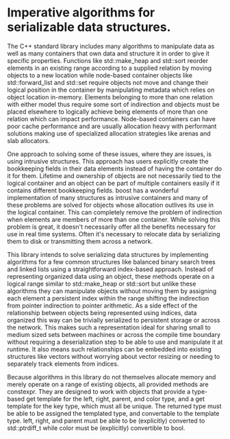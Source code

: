 # Imperative algorithms for serializable data structures.

The C++ standard library includes many algorithms to manipulate data as well as many containers that own data and structure it in order to give it specific properties. Functions like std::make_heap and std::sort reorder elements in an existing range according to a supplied relation by moving objects to a new location while node-based container objects like std::forward_list and std::set require objects not move and change their logical position in the container by manipulating metadata which relies on object location in-memory. Elements belonging to more than one relation with either model thus require some sort of indirection and objects must be placed elsewhere to logically achieve being elements of more than one relation which can impact performance. Node-based containers can have poor cache performance and are usually allocation heavy with performant solutions making use of specialized allocation strategies like arenas and slab allocators.

One approach to solving some of these issues, where they are issues, is using intrusive structures. This approach has users explicitly create the bookkeeping fields in their data elements instead of having the container do it for them. Lifetime and ownership of objects are not necessarily tied to the logical container and an object can be part of multiple containers easily if it contains different bookkeeping fields. boost has a wonderful implementation of many structures as intrusive containers and many of these problems are solved for objects whose allocation outlives its use in the logical container. This can completely remove the problem of indirection when elements are members of more than one container. While solving this problem is great, it doesn't necessarily offer all the benefits necessary for use in real time systems. Often it's necessary to relocate data by serializing them to disk or transmitting them across a network.

 This library intends to solve serializing data structures by implementing algorithms for a few common structures like balanced binary search trees and linked lists using a straightforward index-based approach. Instead of representing organized data using an object, these methods operate on a logical range similar to std::make_heap or std::sort but unlike these algorithms they can manipulate objects without moving them by assigning each element a persistent index within the range shifting the indirection from pointer indirection to pointer arithmetic. As a side effect of the relationship between objects being represented using indices, data organized this way can be trivially serialized to persistent storage or across the network. This makes such a representation ideal for sharing small to medium sized sets between machines or across the compile time boundary without requiring a deserialization step to be able to use and manipulate it at runtime. It also means such relationships can be embedded into existing structures like vectors without worrying about vector resizing or needing to separately track elements from indices.

Because algorithms in this library do not themselves allocate memory and merely operate on a range of existing objects, all provided methods are constexpr. They are designed to work with objects that provide a type-based get template for the left, right, parent, and color type, and a get template for the key type, which must all be unique. The returned type must be able to be assigned the templated type, and convertable to the template type. left, right, and parent must be able to be (explicitly) converted to std::ptrdiff_t while color must be (explicitly) convertible to bool.



